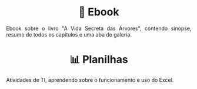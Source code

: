 <h1 text align= "center">📗 Ebook </h1>
<p text align= "justify">Ebook sobre o livro "A Vida Secreta das Árvores", contendo sinopse, resumo de todos os capítulos e uma aba de galeria.</p> 

<h1 text align= "center">📊 Planilhas </h1>
<p text align= "justify">Atividades de TI, aprendendo sobre o funcionamento e uso do Excel.</p>